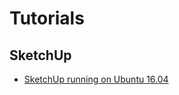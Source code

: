 # Tutorials

## SketchUp
- [SketchUp running on Ubuntu 16.04](http://www.dedoimedo.com/computers/sketchup-ubuntu-xerus.html)
